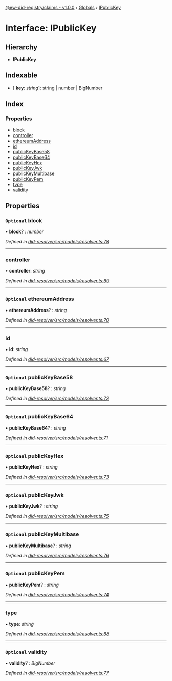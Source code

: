[@ew-did-registry/claims - v1.0.0](../README.md) › [Globals](../globals.md) › [IPublicKey](ipublickey.md)

# Interface: IPublicKey

## Hierarchy

* **IPublicKey**

## Indexable

* \[ **key**: *string*\]: string | number | BigNumber

## Index

### Properties

* [block](ipublickey.md#optional-block)
* [controller](ipublickey.md#controller)
* [ethereumAddress](ipublickey.md#optional-ethereumaddress)
* [id](ipublickey.md#id)
* [publicKeyBase58](ipublickey.md#optional-publickeybase58)
* [publicKeyBase64](ipublickey.md#optional-publickeybase64)
* [publicKeyHex](ipublickey.md#optional-publickeyhex)
* [publicKeyJwk](ipublickey.md#optional-publickeyjwk)
* [publicKeyMultibase](ipublickey.md#optional-publickeymultibase)
* [publicKeyPem](ipublickey.md#optional-publickeypem)
* [type](ipublickey.md#type)
* [validity](ipublickey.md#optional-validity)

## Properties

### `Optional` block

• **block**? : *number*

*Defined in [did-resolver/src/models/resolver.ts:78](https://github.com/energywebfoundation/ew-did-registry/blob/5e08895/packages/did-resolver/src/models/resolver.ts#L78)*

___

###  controller

• **controller**: *string*

*Defined in [did-resolver/src/models/resolver.ts:69](https://github.com/energywebfoundation/ew-did-registry/blob/5e08895/packages/did-resolver/src/models/resolver.ts#L69)*

___

### `Optional` ethereumAddress

• **ethereumAddress**? : *string*

*Defined in [did-resolver/src/models/resolver.ts:70](https://github.com/energywebfoundation/ew-did-registry/blob/5e08895/packages/did-resolver/src/models/resolver.ts#L70)*

___

###  id

• **id**: *string*

*Defined in [did-resolver/src/models/resolver.ts:67](https://github.com/energywebfoundation/ew-did-registry/blob/5e08895/packages/did-resolver/src/models/resolver.ts#L67)*

___

### `Optional` publicKeyBase58

• **publicKeyBase58**? : *string*

*Defined in [did-resolver/src/models/resolver.ts:72](https://github.com/energywebfoundation/ew-did-registry/blob/5e08895/packages/did-resolver/src/models/resolver.ts#L72)*

___

### `Optional` publicKeyBase64

• **publicKeyBase64**? : *string*

*Defined in [did-resolver/src/models/resolver.ts:71](https://github.com/energywebfoundation/ew-did-registry/blob/5e08895/packages/did-resolver/src/models/resolver.ts#L71)*

___

### `Optional` publicKeyHex

• **publicKeyHex**? : *string*

*Defined in [did-resolver/src/models/resolver.ts:73](https://github.com/energywebfoundation/ew-did-registry/blob/5e08895/packages/did-resolver/src/models/resolver.ts#L73)*

___

### `Optional` publicKeyJwk

• **publicKeyJwk**? : *string*

*Defined in [did-resolver/src/models/resolver.ts:75](https://github.com/energywebfoundation/ew-did-registry/blob/5e08895/packages/did-resolver/src/models/resolver.ts#L75)*

___

### `Optional` publicKeyMultibase

• **publicKeyMultibase**? : *string*

*Defined in [did-resolver/src/models/resolver.ts:76](https://github.com/energywebfoundation/ew-did-registry/blob/5e08895/packages/did-resolver/src/models/resolver.ts#L76)*

___

### `Optional` publicKeyPem

• **publicKeyPem**? : *string*

*Defined in [did-resolver/src/models/resolver.ts:74](https://github.com/energywebfoundation/ew-did-registry/blob/5e08895/packages/did-resolver/src/models/resolver.ts#L74)*

___

###  type

• **type**: *string*

*Defined in [did-resolver/src/models/resolver.ts:68](https://github.com/energywebfoundation/ew-did-registry/blob/5e08895/packages/did-resolver/src/models/resolver.ts#L68)*

___

### `Optional` validity

• **validity**? : *BigNumber*

*Defined in [did-resolver/src/models/resolver.ts:77](https://github.com/energywebfoundation/ew-did-registry/blob/5e08895/packages/did-resolver/src/models/resolver.ts#L77)*
